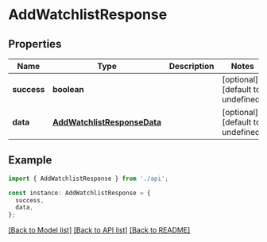 # AddWatchlistResponse

## Properties

| Name        | Type                                                        | Description | Notes                             |
| ----------- | ----------------------------------------------------------- | ----------- | --------------------------------- |
| **success** | **boolean**                                                 |             | [optional] [default to undefined] |
| **data**    | [**AddWatchlistResponseData**](AddWatchlistResponseData.md) |             | [optional] [default to undefined] |

## Example

```typescript
import { AddWatchlistResponse } from './api';

const instance: AddWatchlistResponse = {
  success,
  data,
};
```

[[Back to Model list]](../README.md#documentation-for-models) [[Back to API list]](../README.md#documentation-for-api-endpoints) [[Back to README]](../README.md)
